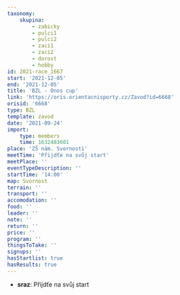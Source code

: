```yaml
---
taxonomy:
    skupina:
        - zabicky
        - pulci1
        - pulci2
        - zaci1
        - zaci2
        - dorost
        - hobby
id: 2021-race_1667
start: '2021-12-05'
end: '2021-12-05'
title: 'BZL - Onos cup'
link: 'https://oris.orientacnisporty.cz/Zavod?id=6668'
orisid: '6668'
type: BZL
template: zavod
date: '2021-09-24'
import:
    type: members
    time: 1632483601
place: 'ZŠ nám. Svornosti'
meetTime: 'Přijdťe na svůj start'
meetPlace: ''
eventTypeDescription: ''
startTime: '14:00'
map: Svornost
terrain: ''
transport: ''
accomodation: ''
food: ''
leader: ''
note: ''
return: ''
price: ''
program: ''
thingsToTake: ''
signups: ''
hasStartlist: true
hasResults: true
---
```


* **sraz**: Přijdťe na svůj start
